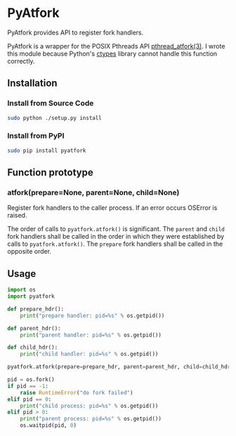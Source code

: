 # PyAtfork
PyAtfork provides API to register fork handlers. 

PyAtfork is a wrapper for the POSIX Pthreads API [pthread_atfork(3)][]. I wrote this module because Python's [ctypes][] library cannot handle this function correctly. 

## Installation

### Install from Source Code

``` sh
sudo python ./setup.py install
```

### Install from PyPI

``` sh
sudo pip install pyatfork
```

## Function prototype
### atfork(prepare=None, parent=None, child=None)
Register fork handlers to the caller process. If an error occurs OSError is raised.

The order of calls to `pyatfork.atfork()` is significant. The `parent` and `child` fork handlers shall be called in the
order in which they were established by calls to `pyatfork.atfork()`. The `prepare` fork handlers shall be called in
the opposite order.

## Usage 

``` python
import os
import pyatfork

def prepare_hdr():
    print("prepare handler: pid=%s" % os.getpid())

def parent_hdr():
    print("parent handler: pid=%s" % os.getpid())

def child_hdr():
    print("child handler: pid=%s" % os.getpid())

pyatfork.atfork(prepare=prepare_hdr, parent=parent_hdr, child=child_hdr)

pid = os.fork()
if pid == -1:
    raise RuntimeError("do fork failed")
elif pid == 0:
    print("child process: pid=%s" % os.getpid())
elif pid > 0:
    print("parent process: pid=%s" % os.getpid())
    os.waitpid(pid, 0)
```

[pthread_atfork(3)]: http://linux.die.net/man/3/pthread_atfork
[ctypes]: https://docs.python.org/3/library/ctypes.html

